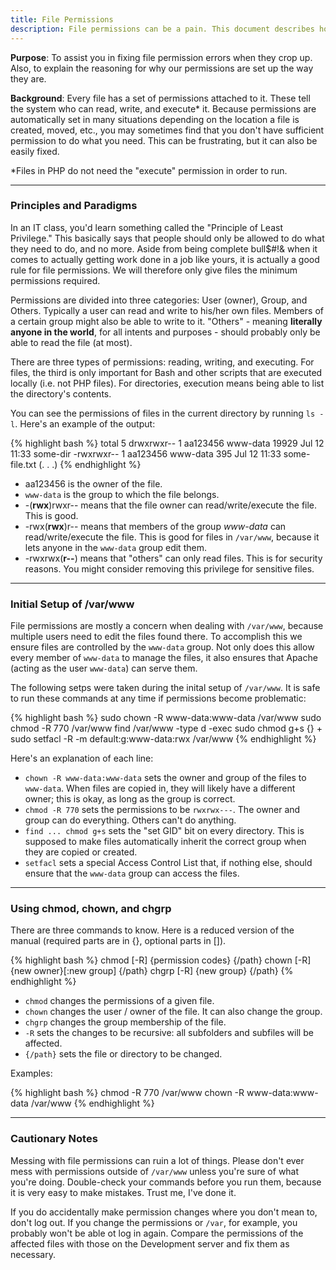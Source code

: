 ```yaml
---
title: File Permissions
description: File permissions can be a pain. This document describes how you can fix them.
---
```


**Purpose**: To assist you in fixing file permission errors when they crop up. Also, to explain the reasoning for why our permissions are set up the way they are.

**Background**: Every file has a set of permissions attached to it. These tell the system who can read, write, and execute* it. Because permissions are automatically set in many situations depending on the location a file is created, moved, etc., you may sometimes find that you don't have sufficient permission to do what you need. This can be frustrating, but it can also be easily fixed.

*Files in PHP do not need the "execute" permission in order to run.

---

### Principles and Paradigms

In an IT class, you'd learn something called the "Principle of Least Privilege." This basically says that people should only be allowed to do what they need to do, and no more. Aside from being complete bull$#!& when it comes to actually getting work done in a job like yours, it is actually a good rule for file permissions. We will therefore only give files the minimum permissions required.

Permissions are divided into three categories: User (owner), Group, and Others. Typically a user can read and write to his/her own files. Members of a certain group might also be able to write to it. "Others" - meaning **literally anyone in the world**, for all intents and purposes - should probably only be able to read the file (at most).

There are three types of permissions: reading, writing, and executing. For files, the third is only important for Bash and other scripts that are executed locally (i.e. not PHP files). For directories, execution means being able to list the directory's contents.

You can see the permissions of files in the current directory by running `ls -l`. Here's an example of the output:

{% highlight bash %}
total 5
drwxrwxr-- 1 aa123456 www-data 19929 Jul 12 11:33 some-dir
-rwxrwxr-- 1 aa123456 www-data   395 Jul 12 11:33 some-file.txt
(. . .)
{% endhighlight %}

* aa123456 is the owner of the file.
* `www-data` is the group to which the file belongs.
* -(**rwx**)rwxr-- means that the file owner can read/write/execute the file.  This is good.
* -rwx(**rwx**)r-- means that members of the group *www-data* can read/write/execute the file.  This is good for files in `/var/www`, because it lets anyone in the `www-data` group edit them.
* -rwxrwx(**r--**) means that "others" can only read files.  This is for security reasons. You might consider removing this privilege for sensitive files.

---

### Initial Setup of /var/www

File permissions are mostly a concern when dealing with `/var/www`, because multiple users need to edit the files found there. To accomplish this we ensure files are controlled by the `www-data` group. Not only does this allow every member of `www-data` to manage the files, it also ensures that Apache (acting as the user `www-data`) can serve them.

The following setps were taken during the inital setup of `/var/www`. It is safe to run these commands at any time if permissions become problematic:

{% highlight bash %}
sudo chown -R www-data:www-data /var/www
sudo chmod -R 770 /var/www
find /var/www -type d -exec sudo chmod g+s {} +
sudo setfacl -R -m default:g:www-data:rwx /var/www
{% endhighlight %}

Here's an explanation of each line:

* `chown -R www-data:www-data` sets the owner and group of the files to `www-data`. When files are copied in, they will likely have a different owner; this is okay, as long as the group is correct.
* `chmod -R 770` sets the permissions to be `rwxrwx---`. The owner and group can do everything. Others can't do anything.
* `find ... chmod g+s` sets the "set GID" bit on every directory. This is supposed to make files automatically inherit the correct group when they are copied or created.
* `setfacl` sets a special Access Control List that, if nothing else, should ensure that the `www-data` group can access the files.

---

### Using chmod, chown, and chgrp

There are three commands to know. Here is a reduced version of the manual (required parts are in {}, optional parts in []).

{% highlight bash %}
chmod [-R] {permission codes} {/path}
chown [-R] {new owner}[:new group] {/path}
chgrp [-R] {new group} {/path}
{% endhighlight %}

* `chmod` changes the permissions of a given file.
* `chown` changes the user / owner of the file. It can also change the group.
* `chgrp` changes the group membership of the file.
* `-R` sets the changes to be recursive: all subfolders and subfiles will be affected.
* `{/path}` sets the file or directory to be changed.

Examples:

{% highlight bash %}
chmod -R 770 /var/www
chown -R www-data:www-data /var/www
{% endhighlight %}

---

### Cautionary Notes

Messing with file permissions can ruin a lot of things. Please don't ever mess with permissions outside of `/var/www` unless you're sure of what you're doing. Double-check your commands before you run them, because it is very easy to make mistakes. Trust me, I've done it.

If you do accidentally make permission changes where you don't mean to, don't log out. If you change the permissions or `/var`, for example, you probably won't be able ot log in again. Compare the permissions of the affected files with those on the Development server and fix them as necessary.